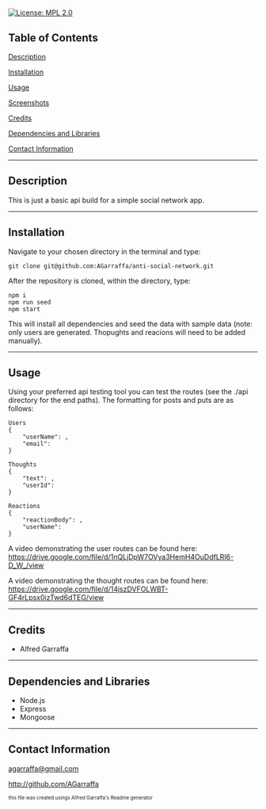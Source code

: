 # 
[![License: MPL 2.0](https://img.shields.io/badge/License-MPL_2.0-brightgreen.svg)](https://opensource.org/licenses/MPL-2.0)

## Table of Contents
[Description](#description)

[Installation](#installation)

[Usage](#usage)

[Screenshots](#screenshots)

[Credits](#credits)

[Dependencies and Libraries](#dependencies-and-libraries)

[Contact Information](#contact-information)

---


## Description
This is just a basic api build for a simple social network app.
                
---     
## Installation
Navigate to your chosen directory in the terminal and type:
```
git clone git@github.com:AGarraffa/anti-social-network.git
```

After the repository is cloned, within the directory, type:
```
npm i
npm run seed
npm start
```

This will install all dependencies and seed the data with sample data (note: only users are generated. Thopughts and reacions will need to be added manually).

---
## Usage
Using your preferred api testing tool you can test the routes (see the ./api directory for the end paths). The formatting for posts and puts are as follows:
```
Users
{
    "userName": ,
    "email": 
}

Thoughts
{
    "text": ,
    "userId":
}

Reactions
{
    "reactionBody": ,
    "userName": 
}
```
A video demonstrating the user routes can be found here: https://drive.google.com/file/d/1nQLjDpW7OVya3HemH4OuDdfLRl6-D_W_/view
    
A video demonstrating the thought routes can be found here: https://drive.google.com/file/d/14jszDVFOLWBT-GF4rLpsx0izTwd6dTEG/view

---
## Credits
* Alfred Garraffa


---
## Dependencies and Libraries
* Node.js
* Express
* Mongoose

---
## Contact Information
agarraffa@gmail.com

http://github.com/AGarraffa



        
        
<sub><sub>this file was created usings Alfred Garraffa's Readme generator</sup></sub>
